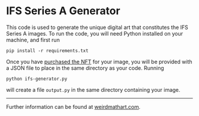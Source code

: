 # IFS Series A Generator

This code is used to generate the unique digital art that constitutes the IFS Series A images. To run the code, you will need Python installed on your machine, and first run

```
pip install -r requirements.txt
```

Once you have [purchased the NFT](https://opensea.io/collection/weird-math-art) for your image, you will be provided with a JSON file to place in the same directory as your code. Running

```
python ifs-generator.py
```

will create a file `output.py` in the same directory containing your image. 

---

Further information can be found at [weirdmathart.com](https://weirdmathart.com).
